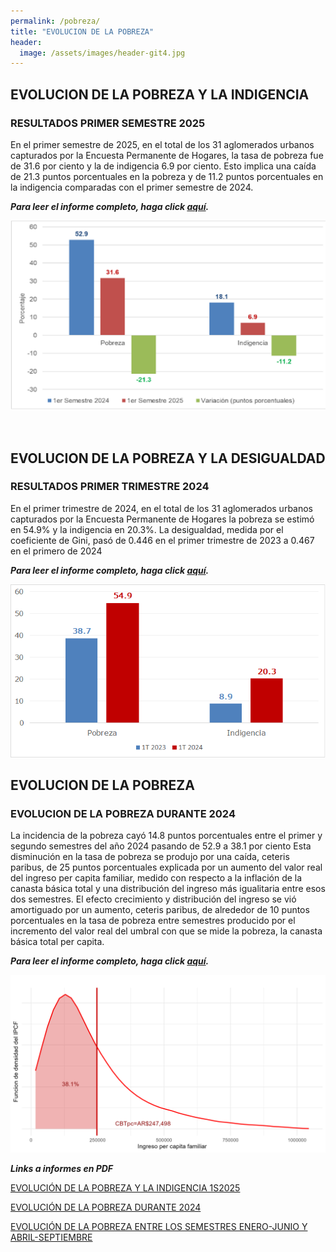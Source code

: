 ```yaml
---
permalink: /pobreza/
title: "EVOLUCION DE LA POBREZA"
header:
  image: /assets/images/header-git4.jpg
---
```


## EVOLUCION DE LA POBREZA Y LA INDIGENCIA

### RESULTADOS PRIMER SEMESTRE 2025

En el primer semestre de 2025, en el total de los 31 aglomerados urbanos capturados por la Encuesta Permanente de Hogares, la tasa de pobreza fue de 31.6 por ciento y la de indigencia 6.9 por ciento. Esto implica una caída de 21.3 puntos porcentuales en la pobreza y de 11.2 puntos porcentuales en la indigencia comparadas con el primer semestre de 2024.

***Para leer el informe completo, haga click [aquí](https://mrozada.github.io/pobreza-indigencia/).***

![Evolucion de la pobreza y de la indigencia](/assets/images/fig1S.png)


<br>

## EVOLUCION DE LA POBREZA Y LA DESIGUALDAD

### RESULTADOS PRIMER TRIMESTRE 2024

En el primer trimestre de 2024, en el total de los 31 aglomerados urbanos capturados por la Encuesta Permanente de Hogares la pobreza se estimó en 54.9% y la indigencia en 20.3%. La desigualdad, medida por el coeficiente de Gini, pasó de 0.446 en el primer trimestre de 2023 a 0.467 en el primero de 2024

***Para leer el informe completo, haga click [aquí](https://www.utdt.edu/download.php?fname=_172295247740061400.pdf).***

![Evolucion de la pobreza y de la desigualdad](/assets/images/fig1.png)


## EVOLUCION DE LA POBREZA 

###   EVOLUCION DE LA POBREZA DURANTE 2024 

La incidencia de la pobreza cayó 14.8 puntos porcentuales entre el primer y segundo semestres del año 2024 pasando de 52.9 a 38.1 por ciento Esta disminución en la tasa de pobreza se produjo por una caída, ceteris paribus, de 25 puntos porcentuales explicada por un aumento del valor real del ingreso per capita familiar, medido con respecto a la inflación de la canasta básica total y una distribución del ingreso más igualitaria entre esos dos semestres. El efecto crecimiento y distribución del ingreso se vió amortiguado por un aumento, ceteris paribus, de alrededor de 10 puntos porcentuales en la tasa de pobreza entre semestres producido por el incremento del valor real del umbral con que se mide la pobreza, la canasta básica total per capita.

***Para leer el informe completo, haga click [aquí](https://mrozada.github.io/evolucionpobreza/).***

![Evolucion de la pobreza](/assets/images/densidades4.png)

***Links a informes en PDF***

[EVOLUCIÓN DE LA POBREZA Y LA INDIGENCIA 1S2025](https://github.com/mrozada/mrozada.github.io/blob/master/assets/pdf/EVOLUCI%C3%93N%20DE%20LA%20POBREZA%20Y%20LA%20INDIGENCIA%201S2025.pdf)

[EVOLUCIÓN DE LA POBREZA DURANTE 2024](https://github.com/mrozada/mrozada.github.io/blob/master/assets/pdf/EVOLUCI%C3%93N%20DE%20LA%20POBREZA%20DURANTE%202024.pdf)

[EVOLUCIÓN DE LA POBREZA ENTRE LOS SEMESTRES ENERO-JUNIO Y ABRIL-SEPTIEMBRE](https://github.com/mrozada/mrozada.github.io/blob/master/assets/pdf/EVOLUCI%C3%93N%20DE%20LA%20POBREZA%20ENTRE%20LOS%20SEMESTRES%20ENERO-JUNIO%20Y%20ABRIL-SEPTIEMBRE.pdf)
